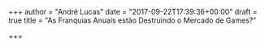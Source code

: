 +++
author = "André Lucas"
date = "2017-09-22T17:39:36+00:00"
draft = true
title = "As Franquias Anuais estão Destruindo o Mercado de Games?"

+++
